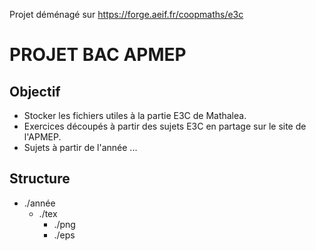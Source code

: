 Projet déménagé sur https://forge.aeif.fr/coopmaths/e3c

# PROJET BAC APMEP

## Objectif

* Stocker les fichiers utiles à la partie E3C de Mathalea.
* Exercices découpés à partir des sujets E3C en partage sur le site de l'APMEP.
* Sujets à partir de l'année ...

    
## Structure

* ./année
    * ./tex
        * ./png
        * ./eps
